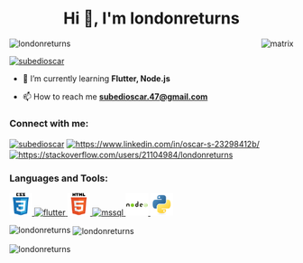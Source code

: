 <h1 align="center">Hi 👋, I'm londonreturns</h1>

<img align = 'right' alt='matrix' src ='https://cdn.wallpapersafari.com/84/22/Jz6bAs.gif'>
<p align="left"> <img src="https://komarev.com/ghpvc/?username=londonreturns&label=Profile%20views&color=0e75b6&style=flat" alt="londonreturns" /> </p>

<p align="left"> <a href="https://twitter.com/subedioscar" target="blank"><img src="https://img.shields.io/twitter/follow/subedioscar?logo=twitter&style=for-the-badge" alt="subedioscar" /></a> </p>

- 🌱 I’m currently learning **Flutter, Node.js**

- 📫 How to reach me **subedioscar.47@gmail.com**

<h3 align="left">Connect with me:</h3>
<p align="left">
<a href="https://twitter.com/subedioscar" target="blank"><img align="center" src="https://raw.githubusercontent.com/rahuldkjain/github-profile-readme-generator/master/src/images/icons/Social/twitter.svg" alt="subedioscar" height="30" width="40" /></a>
<a href="https://linkedin.com/in/https://www.linkedin.com/in/oscar-s-23298412b/" target="blank"><img align="center" src="https://raw.githubusercontent.com/rahuldkjain/github-profile-readme-generator/master/src/images/icons/Social/linked-in-alt.svg" alt="https://www.linkedin.com/in/oscar-s-23298412b/" height="30" width="40" /></a>
<a href="https://stackoverflow.com/users/https://stackoverflow.com/users/21104984/londonreturns" target="blank"><img align="center" src="https://raw.githubusercontent.com/rahuldkjain/github-profile-readme-generator/master/src/images/icons/Social/stack-overflow.svg" alt="https://stackoverflow.com/users/21104984/londonreturns" height="30" width="40" /></a>
</p>

<h3 align="left">Languages and Tools:</h3>
<p align="left"> <a href="https://www.w3schools.com/css/" target="_blank" rel="noreferrer"> <img src="https://raw.githubusercontent.com/devicons/devicon/master/icons/css3/css3-original-wordmark.svg" alt="css3" width="40" height="40"/> </a> <a href="https://flutter.dev" target="_blank" rel="noreferrer"> <img src="https://www.vectorlogo.zone/logos/flutterio/flutterio-icon.svg" alt="flutter" width="40" height="40"/> </a> <a href="https://www.w3.org/html/" target="_blank" rel="noreferrer"> <img src="https://raw.githubusercontent.com/devicons/devicon/master/icons/html5/html5-original-wordmark.svg" alt="html5" width="40" height="40"/> </a> <a href="https://www.microsoft.com/en-us/sql-server" target="_blank" rel="noreferrer"> <img src="https://www.svgrepo.com/show/303229/microsoft-sql-server-logo.svg" alt="mssql" width="40" height="40"/> </a> <a href="https://nodejs.org" target="_blank" rel="noreferrer"> <img src="https://raw.githubusercontent.com/devicons/devicon/master/icons/nodejs/nodejs-original-wordmark.svg" alt="nodejs" width="40" height="40"/> </a> <a href="https://www.python.org" target="_blank" rel="noreferrer"> <img src="https://raw.githubusercontent.com/devicons/devicon/master/icons/python/python-original.svg" alt="python" width="40" height="40"/> </a> </p>

<p><img align="left" src="https://github-readme-stats.vercel.app/api/top-langs?username=londonreturns&show_icons=true&locale=en&layout=compact" alt="londonreturns" /></p>

<p>&nbsp;<img align="center" src="https://github-readme-stats.vercel.app/api?username=londonreturns&show_icons=true&locale=en" alt="londonreturns" /></p>

<p><img align="center" src="https://github-readme-streak-stats.herokuapp.com/?user=londonreturns&" alt="londonreturns" /></p>
